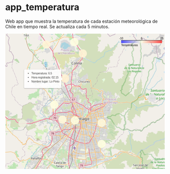 # app_temperatura
Web app que muestra la temperatura de cada estación meteorológica de Chile en tiempo real. Se actualiza cada 5 minutos. 

![alt text](https://github.com/kkauffmannf/app_temperatura/blob/aca9428b9fde27f9419e8856a356a0f3c2e1377e/preview.png)

